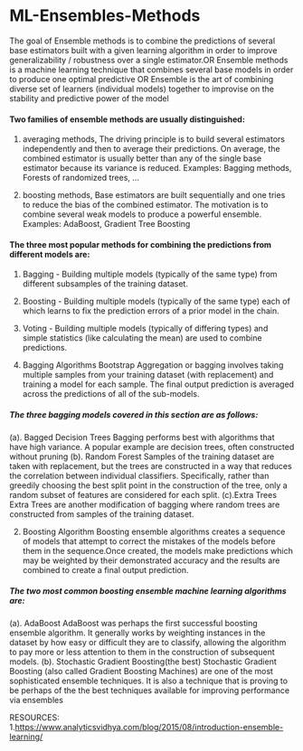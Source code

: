 # ML-Ensembles-Methods

The goal of Ensemble methods is to combine the predictions of several base estimators built with a given learning algorithm in order to improve generalizability / robustness over a single estimator.OR  Ensemble methods is a machine learning technique that combines several base models in order to produce one optimal predictive OR Ensemble is the art of combining diverse set of learners (individual models) together to improvise on the stability and predictive power of the model


#### Two families of ensemble methods are usually distinguished:

1. averaging methods,
The driving principle is to build several estimators independently and then to average their predictions. On average, the combined estimator is usually better than any of the single base estimator because its variance is reduced.
Examples: Bagging methods, Forests of randomized trees, …

2. boosting methods, 
Base estimators are built sequentially and one tries to reduce the bias of the combined estimator. The motivation is to combine several weak models to produce a powerful ensemble.
Examples: AdaBoost, Gradient Tree Boosting



#### The three most popular methods for combining the predictions from different models are:

1. Bagging - Building multiple models (typically of the same type) from different subsamples of the training dataset.
2. Boosting - Building multiple models (typically of the same type) each of which learns to fix the prediction errors of a prior model in the chain.
3. Voting - Building multiple models (typically of differing types) and simple statistics (like calculating the mean) are used to combine predictions.

1. Bagging Algorithms
Bootstrap Aggregation or bagging involves taking multiple samples from your training dataset (with replacement) and training a model for each sample.
The final output prediction is averaged across the predictions of all of the sub-models.

##### The three bagging models covered in this section are as follows:
(a).  Bagged Decision Trees
Bagging performs best with algorithms that have high variance. A popular example are decision trees, often constructed without pruning
(b). Random Forest
Samples of the training dataset are taken with replacement, but the trees are constructed in a way that reduces the correlation between individual classifiers. Specifically, rather than greedily choosing the best split point in the construction of the tree, only a random subset of features are considered for each split.
(c).Extra Trees
Extra Trees are another modification of bagging where random trees are constructed from samples of the training dataset.

2. Boosting Algorithm
Boosting ensemble algorithms creates a sequence of models that attempt to correct the mistakes of the models before them in the sequence.Once created, the models make predictions which may be weighted by their demonstrated accuracy and the results are combined to create a final output prediction.

##### The two most common boosting ensemble machine learning algorithms are:
(a). AdaBoost
AdaBoost was perhaps the first successful boosting ensemble algorithm. It generally works by weighting instances in the dataset by how easy or difficult they are to classify, allowing the algorithm to pay more or less attention to them in the construction of subsequent models.
(b). Stochastic Gradient Boosting(the best)
Stochastic Gradient Boosting (also called Gradient Boosting Machines) are one of the most sophisticated ensemble techniques. It is also a technique that is proving to be perhaps of the the best techniques available for improving performance via ensembles


RESOURCES:
1.https://www.analyticsvidhya.com/blog/2015/08/introduction-ensemble-learning/
